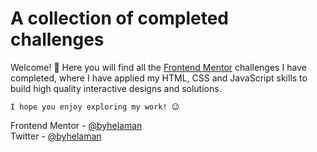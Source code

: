 # A collection of completed challenges

Welcome! 👋 Here you will find all the [Frontend Mentor](https://www.frontendmentor.io/challenges) challenges I have completed, where I have applied my HTML, CSS and JavaScript skills to build high quality interactive designs and solutions. 

```
I hope you enjoy exploring my work! 😉
```

Frontend Mentor - [@byhelaman](https://www.frontendmentor.io/profile/byhelaman)\
Twitter - [@byhelaman](https://www.twitter.com/byhelaman)
